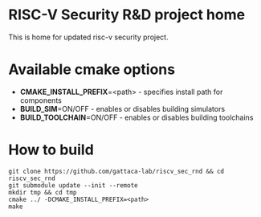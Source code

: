 # RISC-V Security R&D project home  
This is home for updated risc-v security project.  

# Available cmake options  
- **CMAKE_INSTALL_PREFIX**=\<path\> - specifies install path for components
- **BUILD_SIM**=ON/OFF - enables or disables building simulators  
- **BUILD_TOOLCHAIN**=ON/OFF - enables or disables building toolchains  

# How to build
```
git clone https://github.com/gattaca-lab/riscv_sec_rnd && cd riscv_sec_rnd
git submodule update --init --remote
mkdir tmp && cd tmp
cmake ../ -DCMAKE_INSTALL_PREFIX=<path>
make
```
